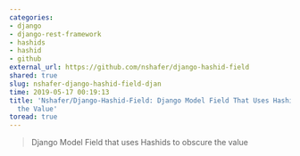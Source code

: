 ```yaml
---
categories:
- django
- django-rest-framework
- hashids
- hashid
- github
external_url: https://github.com/nshafer/django-hashid-field
shared: true
slug: nshafer-django-hashid-field-djan
time: 2019-05-17 00:19:13
title: 'Nshafer/Django-Hashid-Field: Django Model Field That Uses Hashids to Obscure
  the Value'
toread: true
---
```


> Django Model Field that uses Hashids to obscure the value